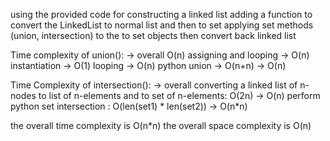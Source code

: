 using the provided code for constructing a linked list
adding a function to convert the LinkedList to normal list and then to set
applying set methods (union, intersection) to the to set objects 
then convert back linked list

Time complexity of union(): -> overall  O(n) 
    assigning and looping -> O(n)
    instantiation -> O(1)
    looping -> O(n)
    python union -> O(n+n) -> O(n)


Time Complexity of intersection(): -> overall 
    converting a linked list of n-nodes to list of n-elements and to set of n-elements:  O(2n) -> O(n)
    perform python set intersection : O(len(set1) * len(set2)) -> O(n*n)

the overall time complexity is O(n*n)
the overall space complexity is O(n)